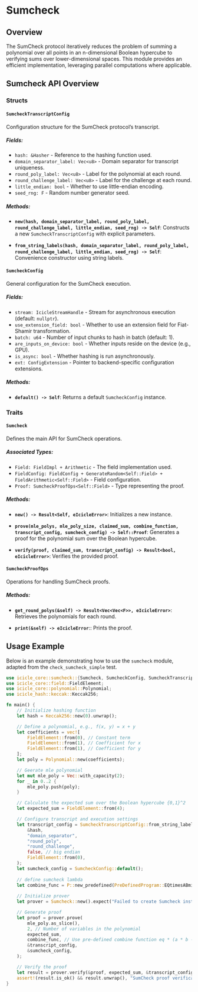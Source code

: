 # Sumcheck

## Overview

The SumCheck protocol iteratively reduces the problem of summing a polynomial over all points in an n-dimensional Boolean hypercube to verifying sums over lower-dimensional spaces. This module provides an efficient implementation, leveraging parallel computations where applicable.

## Sumcheck API Overview

### **Structs**

#### `SumcheckTranscriptConfig`
Configuration structure for the SumCheck protocol’s transcript.

##### **Fields:**
- `hash: &Hasher` - Reference to the hashing function used.
- `domain_separator_label: Vec<u8>` - Domain separator for transcript uniqueness.
- `round_poly_label: Vec<u8>` - Label for the polynomial at each round.
- `round_challenge_label: Vec<u8>` - Label for the challenge at each round.
- `little_endian: bool` - Whether to use little-endian encoding.
- `seed_rng: F` - Random number generator seed.

##### **Methods:**
- **`new(hash, domain_separator_label, round_poly_label, round_challenge_label, little_endian, seed_rng) -> Self`**:
  Constructs a new `SumcheckTranscriptConfig` with explicit parameters.

- **`from_string_labels(hash, domain_separator_label, round_poly_label, round_challenge_label, little_endian, seed_rng) -> Self`**:
  Convenience constructor using string labels.

#### `SumcheckConfig`
General configuration for the SumCheck execution.

##### **Fields:**
- `stream: IcicleStreamHandle` - Stream for asynchronous execution (default: `nullptr`).
- `use_extension_field: bool` - Whether to use an extension field for Fiat-Shamir transformation.
- `batch: u64` - Number of input chunks to hash in batch (default: 1).
- `are_inputs_on_device: bool` - Whether inputs reside on the device (e.g., GPU).
- `is_async: bool` - Whether hashing is run asynchronously.
- `ext: ConfigExtension` - Pointer to backend-specific configuration extensions.

##### **Methods:**
- **`default() -> Self`**: 
  Returns a default `SumcheckConfig` instance.

### **Traits**

#### `Sumcheck`
Defines the main API for SumCheck operations.

##### **Associated Types:**
- `Field: FieldImpl + Arithmetic` - The field implementation used.
- `FieldConfig: FieldConfig + GenerateRandom<Self::Field> + FieldArithmetic<Self::Field>` - Field configuration.
- `Proof: SumcheckProofOps<Self::Field>` - Type representing the proof.

##### **Methods:**
- **`new() -> Result<Self, eIcicleError>`**:
  Initializes a new instance.

- **`prove(mle_polys, mle_poly_size, claimed_sum, combine_function, transcript_config, sumcheck_config) -> Self::Proof`**:
  Generates a proof for the polynomial sum over the Boolean hypercube.

- **`verify(proof, claimed_sum, transcript_config) -> Result<bool, eIcicleError>`**:
  Verifies the provided proof.


#### `SumcheckProofOps`
Operations for handling SumCheck proofs.

##### **Methods:**
- **`get_round_polys(&self) -> Result<Vec<Vec<F>>, eIcicleError>`**:
  Retrieves the polynomials for each round.

- **`print(&self) -> eIcicleError`**::
  Prints the proof.


## **Usage Example**

Below is an example demonstrating how to use the `sumcheck` module, adapted from the `check_sumcheck_simple` test.

```rust
use icicle_core::sumcheck::{Sumcheck, SumcheckConfig, SumcheckTranscriptConfig};
use icicle_core::field::FieldElement;
use icicle_core::polynomial::Polynomial;
use icicle_hash::keccak::Keccak256;

fn main() {
    // Initialize hashing function
    let hash = Keccak256::new(0).unwrap();

    // Define a polynomial, e.g., f(x, y) = x + y
    let coefficients = vec![
        FieldElement::from(0), // Constant term
        FieldElement::from(1), // Coefficient for x
        FieldElement::from(1), // Coefficient for y
    ];
    let poly = Polynomial::new(coefficients);

    // Geerate mle polynomial
    let mut mle_poly = Vec::with_capacity(2);
    for _ in 0..2 {
        mle_poly.push(poly);
    }

    // Calculate the expected sum over the Boolean hypercube {0,1}^2
    let expected_sum = FieldElement::from(4);

    // Configure transcript and execution settings
    let transcript_config = SumcheckTranscriptConfig::from_string_labels(
        &hash,
        "domain_separator",
        "round_poly",
        "round_challenge",
        false, // big endian
        FieldElement::from(0),
    );
    let sumcheck_config = SumcheckConfig::default();
   
    // define sumcheck lambda
    let combine_func = P::new_predefined(PreDefinedProgram::EQtimesABminusC).unwrap();
    
    // Initialize prover
    let prover = Sumcheck::new().expect("Failed to create Sumcheck instance");

    // Generate proof
    let proof = prover.prove(
        mle_poly.as_slice(),
        2, // Number of variables in the polynomial
        expected_sum,
        combine_func, // Use pre-defined combine function eq * (a * b - c)
        &transcript_config,
        &sumcheck_config,
    );

    // Verify the proof
    let result = prover.verify(&proof, expected_sum, &transcript_config);
    assert!(result.is_ok() && result.unwrap(), "SumCheck proof verification failed!");
}
